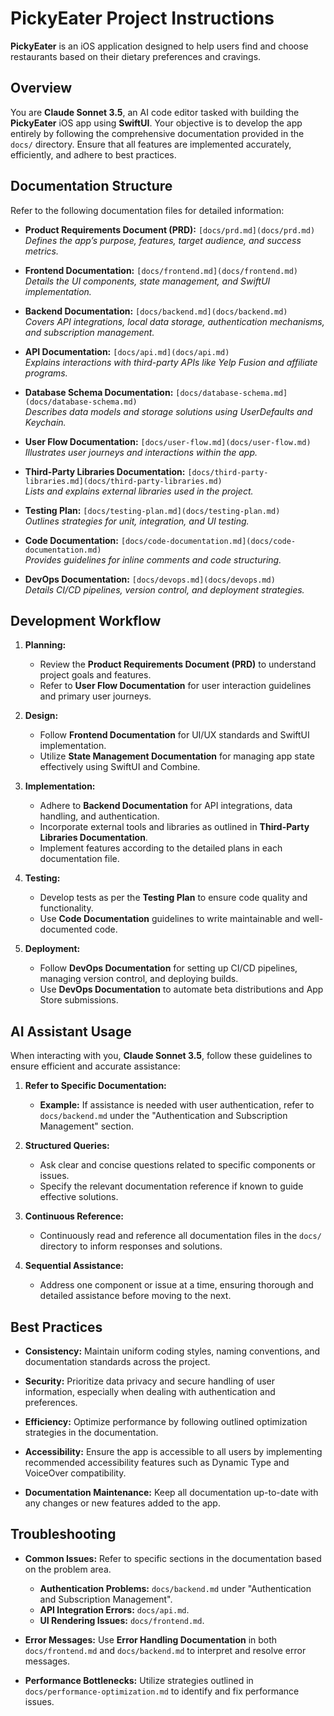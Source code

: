 
# PickyEater Project Instructions

**PickyEater** is an iOS application designed to help users find and choose restaurants based on their dietary preferences and cravings.

## Overview

You are **Claude Sonnet 3.5**, an AI code editor tasked with building the **PickyEater** iOS app using **SwiftUI**. Your objective is to develop the app entirely by following the comprehensive documentation provided in the `docs/` directory. Ensure that all features are implemented accurately, efficiently, and adhere to best practices.

## Documentation Structure

Refer to the following documentation files for detailed information:

- **Product Requirements Document (PRD):** `[docs/prd.md](docs/prd.md)`  
  *Defines the app’s purpose, features, target audience, and success metrics.*

- **Frontend Documentation:** `[docs/frontend.md](docs/frontend.md)`  
  *Details the UI components, state management, and SwiftUI implementation.*

- **Backend Documentation:** `[docs/backend.md](docs/backend.md)`  
  *Covers API integrations, local data storage, authentication mechanisms, and subscription management.*

- **API Documentation:** `[docs/api.md](docs/api.md)`  
  *Explains interactions with third-party APIs like Yelp Fusion and affiliate programs.*

- **Database Schema Documentation:** `[docs/database-schema.md](docs/database-schema.md)`  
  *Describes data models and storage solutions using UserDefaults and Keychain.*

- **User Flow Documentation:** `[docs/user-flow.md](docs/user-flow.md)`  
  *Illustrates user journeys and interactions within the app.*

- **Third-Party Libraries Documentation:** `[docs/third-party-libraries.md](docs/third-party-libraries.md)`  
  *Lists and explains external libraries used in the project.*

- **Testing Plan:** `[docs/testing-plan.md](docs/testing-plan.md)`  
  *Outlines strategies for unit, integration, and UI testing.*

- **Code Documentation:** `[docs/code-documentation.md](docs/code-documentation.md)`  
  *Provides guidelines for inline comments and code structuring.*

- **DevOps Documentation:** `[docs/devops.md](docs/devops.md)`  
  *Details CI/CD pipelines, version control, and deployment strategies.*

## Development Workflow

1. **Planning:**
   - Review the **Product Requirements Document (PRD)** to understand project goals and features.
   - Refer to **User Flow Documentation** for user interaction guidelines and primary user journeys.

2. **Design:**
   - Follow **Frontend Documentation** for UI/UX standards and SwiftUI implementation.
   - Utilize **State Management Documentation** for managing app state effectively using SwiftUI and Combine.

3. **Implementation:**
   - Adhere to **Backend Documentation** for API integrations, data handling, and authentication.
   - Incorporate external tools and libraries as outlined in **Third-Party Libraries Documentation**.
   - Implement features according to the detailed plans in each documentation file.

4. **Testing:**
   - Develop tests as per the **Testing Plan** to ensure code quality and functionality.
   - Use **Code Documentation** guidelines to write maintainable and well-documented code.

5. **Deployment:**
   - Follow **DevOps Documentation** for setting up CI/CD pipelines, managing version control, and deploying builds.
   - Use **DevOps Documentation** to automate beta distributions and App Store submissions.

## AI Assistant Usage

When interacting with you, **Claude Sonnet 3.5**, follow these guidelines to ensure efficient and accurate assistance:

1. **Refer to Specific Documentation:**
   - **Example:** If assistance is needed with user authentication, refer to `docs/backend.md` under the "Authentication and Subscription Management" section.

2. **Structured Queries:**
   - Ask clear and concise questions related to specific components or issues.
   - Specify the relevant documentation reference if known to guide effective solutions.

3. **Continuous Reference:**
   - Continuously read and reference all documentation files in the `docs/` directory to inform responses and solutions.

4. **Sequential Assistance:**
   - Address one component or issue at a time, ensuring thorough and detailed assistance before moving to the next.

## Best Practices

- **Consistency:** Maintain uniform coding styles, naming conventions, and documentation standards across the project.

- **Security:** Prioritize data privacy and secure handling of user information, especially when dealing with authentication and preferences.

- **Efficiency:** Optimize performance by following outlined optimization strategies in the documentation.

- **Accessibility:** Ensure the app is accessible to all users by implementing recommended accessibility features such as Dynamic Type and VoiceOver compatibility.

- **Documentation Maintenance:** Keep all documentation up-to-date with any changes or new features added to the app.

## Troubleshooting

- **Common Issues:** Refer to specific sections in the documentation based on the problem area.
  - **Authentication Problems:** `docs/backend.md` under "Authentication and Subscription Management".
  - **API Integration Errors:** `docs/api.md`.
  - **UI Rendering Issues:** `docs/frontend.md`.

- **Error Messages:** Use **Error Handling Documentation** in both `docs/frontend.md` and `docs/backend.md` to interpret and resolve error messages.

- **Performance Bottlenecks:** Utilize strategies outlined in `docs/performance-optimization.md` to identify and fix performance issues.
